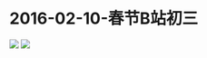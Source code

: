 # 2016-02-10-春节B站初三
![](https://bilicover2016.github.io/Android/2016-02-10-春节B站初三.png)
![](https://bilicover2016.github.io/PC/2016-02-10.jpg)
